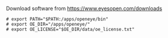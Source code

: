 Download software from https://www.eyesopen.com/downloads

```
# export PATH="$PATH:/apps/openeye/bin"
# export OE_DIR="/apps/openeye/"
# export OE_LICENSE="$OE_DIR/data/oe_license.txt"
```
